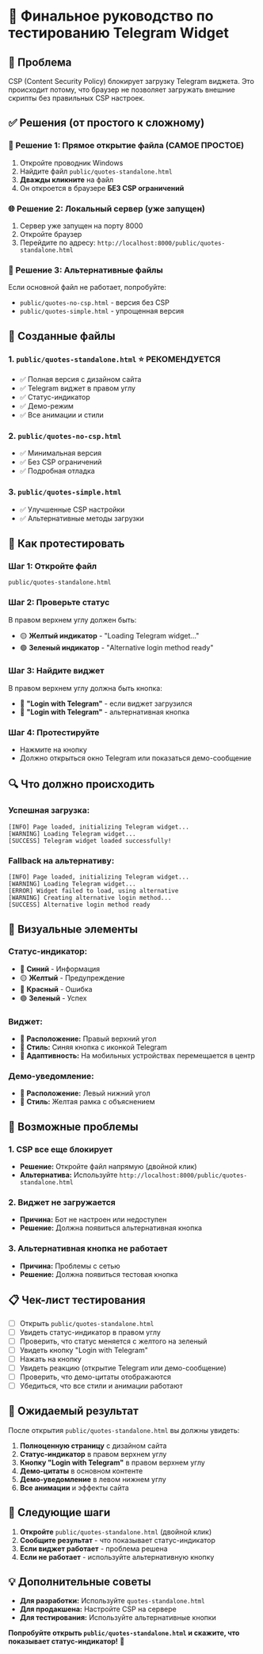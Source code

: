 # 🎯 Финальное руководство по тестированию Telegram Widget

## 🚨 Проблема
CSP (Content Security Policy) блокирует загрузку Telegram виджета. Это происходит потому, что браузер не позволяет загружать внешние скрипты без правильных CSP настроек.

## ✅ Решения (от простого к сложному)

### **🎯 Решение 1: Прямое открытие файла (САМОЕ ПРОСТОЕ)**
1. Откройте проводник Windows
2. Найдите файл `public/quotes-standalone.html`
3. **Дважды кликните** на файл
4. Он откроется в браузере **БЕЗ CSP ограничений**

### **🌐 Решение 2: Локальный сервер (уже запущен)**
1. Сервер уже запущен на порту 8000
2. Откройте браузер
3. Перейдите по адресу: `http://localhost:8000/public/quotes-standalone.html`

### **🔧 Решение 3: Альтернативные файлы**
Если основной файл не работает, попробуйте:
- `public/quotes-no-csp.html` - версия без CSP
- `public/quotes-simple.html` - упрощенная версия

## 📁 Созданные файлы

### **1. `public/quotes-standalone.html`** ⭐ **РЕКОМЕНДУЕТСЯ**
- ✅ Полная версия с дизайном сайта
- ✅ Telegram виджет в правом углу
- ✅ Статус-индикатор
- ✅ Демо-режим
- ✅ Все анимации и стили

### **2. `public/quotes-no-csp.html`** 
- ✅ Минимальная версия
- ✅ Без CSP ограничений
- ✅ Подробная отладка

### **3. `public/quotes-simple.html`**
- ✅ Улучшенные CSP настройки
- ✅ Альтернативные методы загрузки

## 🧪 Как протестировать

### **Шаг 1: Откройте файл**
```
public/quotes-standalone.html
```

### **Шаг 2: Проверьте статус**
В правом верхнем углу должен быть:
- 🟡 **Желтый индикатор** - "Loading Telegram widget..."
- 🟢 **Зеленый индикатор** - "Alternative login method ready"

### **Шаг 3: Найдите виджет**
В правом верхнем углу должна быть кнопка:
- 🔐 **"Login with Telegram"** - если виджет загрузился
- 🔐 **"Login with Telegram"** - альтернативная кнопка

### **Шаг 4: Протестируйте**
- Нажмите на кнопку
- Должно открыться окно Telegram или показаться демо-сообщение

## 🔍 Что должно происходить

### **Успешная загрузка:**
```
[INFO] Page loaded, initializing Telegram widget...
[WARNING] Loading Telegram widget...
[SUCCESS] Telegram widget loaded successfully!
```

### **Fallback на альтернативу:**
```
[INFO] Page loaded, initializing Telegram widget...
[WARNING] Loading Telegram widget...
[ERROR] Widget failed to load, using alternative
[WARNING] Creating alternative login method...
[SUCCESS] Alternative login method ready
```

## 🎨 Визуальные элементы

### **Статус-индикатор:**
- 🔵 **Синий** - Информация
- 🟡 **Желтый** - Предупреждение
- 🔴 **Красный** - Ошибка
- 🟢 **Зеленый** - Успех

### **Виджет:**
- 📍 **Расположение:** Правый верхний угол
- 🎨 **Стиль:** Синяя кнопка с иконкой Telegram
- 📱 **Адаптивность:** На мобильных устройствах перемещается в центр

### **Демо-уведомление:**
- 📍 **Расположение:** Левый нижний угол
- 🎨 **Стиль:** Желтая рамка с объяснением

## 🚨 Возможные проблемы

### **1. CSP все еще блокирует**
- **Решение:** Откройте файл напрямую (двойной клик)
- **Альтернатива:** Используйте `http://localhost:8000/public/quotes-standalone.html`

### **2. Виджет не загружается**
- **Причина:** Бот не настроен или недоступен
- **Решение:** Должна появиться альтернативная кнопка

### **3. Альтернативная кнопка не работает**
- **Причина:** Проблемы с сетью
- **Решение:** Должна появиться тестовая кнопка

## 📋 Чек-лист тестирования

- [ ] Открыть `public/quotes-standalone.html`
- [ ] Увидеть статус-индикатор в правом углу
- [ ] Проверить, что статус меняется с желтого на зеленый
- [ ] Увидеть кнопку "Login with Telegram"
- [ ] Нажать на кнопку
- [ ] Увидеть реакцию (открытие Telegram или демо-сообщение)
- [ ] Проверить, что демо-цитаты отображаются
- [ ] Убедиться, что все стили и анимации работают

## 🎉 Ожидаемый результат

После открытия `public/quotes-standalone.html` вы должны увидеть:

1. **Полноценную страницу** с дизайном сайта
2. **Статус-индикатор** в правом верхнем углу
3. **Кнопку "Login with Telegram"** в правом верхнем углу
4. **Демо-цитаты** в основном контенте
5. **Демо-уведомление** в левом нижнем углу
6. **Все анимации** и эффекты сайта

## 🚀 Следующие шаги

1. **Откройте** `public/quotes-standalone.html` (двойной клик)
2. **Сообщите результат** - что показывает статус-индикатор
3. **Если виджет работает** - проблема решена
4. **Если не работает** - используйте альтернативную кнопку

## 💡 Дополнительные советы

- **Для разработки:** Используйте `quotes-standalone.html`
- **Для продакшена:** Настройте CSP на сервере
- **Для тестирования:** Используйте альтернативные кнопки

**Попробуйте открыть `public/quotes-standalone.html` и скажите, что показывает статус-индикатор!** 🎯 